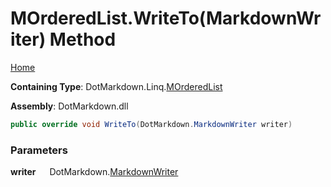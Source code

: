 # MOrderedList\.WriteTo\(MarkdownWriter\) Method

[Home](../../../../README.md)

**Containing Type**: DotMarkdown\.Linq\.[MOrderedList](../README.md)

**Assembly**: DotMarkdown\.dll

```csharp
public override void WriteTo(DotMarkdown.MarkdownWriter writer)
```

### Parameters

**writer** &emsp; DotMarkdown\.[MarkdownWriter](../../../MarkdownWriter/README.md)